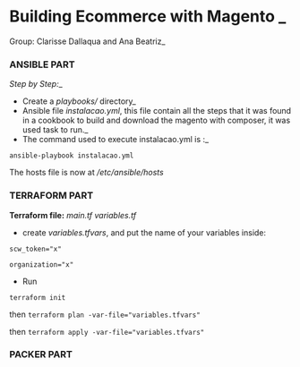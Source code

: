 # Building Ecommerce with Magento _
Group: Clarisse Dallaqua and Ana Beatriz_

### **ANSIBLE PART**

*Step by Step:*_
- Create a *playbooks/* directory_
- Ansible file *instalacao.yml*, this file contain all the steps that it was found in a cookbook to build and download the magento with composer, it was used task to run._
- The command used to execute instalacao.yml is :_ 
```
ansible-playbook instalacao.yml
```
The hosts file is now at _/etc/ansible/hosts_ 

### **TERRAFORM PART**

**Terraform file:**  _main.tf_ _variables.tf_
- create _variables.tfvars_, and put the name of your variables inside:
```
scw_token="x"

organization="x"
```
- Run 

```terraform init``` 

then ```terraform plan -var-file="variables.tfvars"```

then ```terraform apply -var-file="variables.tfvars"```

### **PACKER PART**

